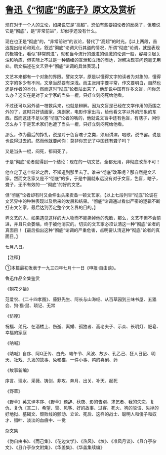 # [鲁迅《“彻底”的底子》原文及赏析](https://www.vrrw.net/wx/8344.html)

现在对于一个人的立论，如果说它是“高超”，恐怕有些要招论者的反感了，但若说它是“彻底”，是“非常前进”，却似乎还没有什么。

现在也正是“彻底”的，“非常前进”的议论，替代了“高超”的时光。【以上两段，首选提出结论和观点，叙述“彻底”论调大行其道的情况，所谓“彻底”论调，就是表现的极端化，看似“非常前进”，就和当今流行的激进的偏激的论调一般，容易引起关注和响应，但实际上不过是一种情绪的宣泄和立场的表达，对解决现实问题毫无用处。后文描述在文艺界中“彻底”论调的具体表现。】



文艺本来都有一个对象的界限。譬如文学，原是以懂得文字的读者为对象的，懂得文字的多少有不同，文章当然要有深浅。而主张用字要平常，作文要明白，自然也还是作者的本分。然而这时“彻底”论者站出来了，他却说中国有许多文盲，问你怎么办？这实在是对于文学家的当头一棍，只好立刻闷死给他看。

不过还可以另外请一枝救兵来，也就是辩解。因为文盲是已经在文学作用的范围之外的了，这时只好请画家，演剧家，电影作家出马，给他看文字以外的形象的东西。然而这还不足以塞“彻底”论者的嘴的，他就说文盲中还有色盲，有瞎子，问你怎么办？于是艺术家们也遭了当头一棍，只好立刻闷死给他看。

那么，作为最后的挣扎，说是对于色盲瞎子之类，须用讲演，唱歌，说书罢。说是也说得过去的。然而他就要问你：莫非你忘记了中国还有聋子吗？

又是当头一棍，闷死，都闷死了。

于是“彻底”论者就得到一个结论：现在的一切文艺，全都无用，非彻底改革不可！

他立定了这个结论之后，不知道到那里去了。谁来“彻底”改革呢？那自然是文艺家。然而文艺家又是不“彻底”的多，于是中国就永远没有对于文盲，色盲，瞎子，聋子，无不有效的──“彻底”的好的文艺。

但“彻底”论者却有时又会伸出头来责备一顿文艺家。【以上七段列举“彻底”论调在文艺界中的种种表现以及后来的发展和结果。“彻底”论调通过看似严密的逻辑不断打击文艺家，最后达到否定整个文艺界的目的。】

弄文艺的人，如果遇见这样的大人物而不能撕掉他的鬼脸，那么，文艺不但不会前进，并且只会萎缩，终于被他消灭的。切实的文艺家必须认清这一种“彻底”论者的真面目！【最后指出这种“彻底”论调的严重危害，点明要认清这种“彻底”论者的真面目。】

七月八日。





【注释】

①本篇最初发表于一九三四年七月十一日《申报·自由谈》。

鲁迅作品全集鉴赏

《朝花夕拾》

范爱农、《二十四孝图》、藤野先生、阿长与山海经、从百草园到三味书屋、五猖会、狗·猫·鼠、琐记、无常

《仿徨》

祝福、弟兄、在酒楼上、伤逝、离婚、孤独者、高老夫子、示众、长明灯、肥皂、幸福的家庭

《呐喊》

《呐喊》自序、阿Q正传、白光、端午节、风波、故乡、孔乙己、狂人日记、明天、社戏、头发的故事、兔和猫、一件小事、鸭的喜剧、药

《故事新编》

序言、理水、采薇、铸剑、非攻、奔月、出关、补天、起死

《野草》

《野草》英文译本序、《野草》题辞、秋夜、影的告别、求乞者、我的失恋、复仇、复仇〔其二〕、希望、雪、风筝、好的故事、过客、死火、狗的驳诘、失掉的好地狱、墓碣文、颓败线的颤动、立论、死后、这样的战士、聪明人和傻子和奴才、腊叶、淡淡的血痕中、一觉

杂文集

《伪自由书》、《而己集》、《花边文学》、《热风》、《坟》、《准风月谈》、《且介亭杂文》、《且介亭杂文附集》、《华盖集》、《华盖集续编》

